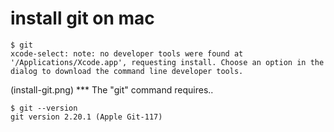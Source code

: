 # install git on mac

```console
$ git
xcode-select: note: no developer tools were found at '/Applications/Xcode.app', requesting install. Choose an option in the dialog to download the command line developer tools.
```

(install-git.png)
*** The "git" command requires..

```console
$ git --version
git version 2.20.1 (Apple Git-117)
```
